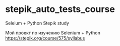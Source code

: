 # stepik_auto_tests_course
Seleium + Python Stepik study

Мой проект по изучению Selenium + Python
https://stepik.org/course/575/syllabus

